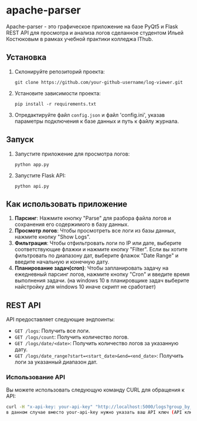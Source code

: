 # apache-parser

Apache-parser - это графическое приложение на базе PyQt5 и Flask REST API для просмотра и анализа логов сделанное студентом Ильей Костюковым в рамках учебной практики колледжа IThub.

## Установка

1. Склонируйте репозиторий проекта:

    ```
    git clone https://github.com/your-github-username/log-viewer.git
    ```

2. Установите зависимости проекта:

    ```
    pip install -r requirements.txt
    ```

3. Отредактируйте файл `config.json` и файл 'config.ini', указав параметры подключения к базе данных и путь к файлу журнала.

## Запуск

1. Запустите приложение для просмотра логов:

    ```
    python app.py
    ```

2. Запустите Flask API:

    ```
    python api.py
    ```

## Как использовать приложение

1. **Парсинг**: Нажмите кнопку "Parse" для разбора файла логов и сохранения его содержимого в базу данных. 
2. **Просмотр логов**: Чтобы просмотреть все логи из базы данных, нажмите кнопку "Show Logs".
3. **Фильтрация**: Чтобы отфильтровать логи по IP или дате, выберите соответствующие флажки и нажмите кнопку "Filter". Если вы хотите фильтровать по диапазону дат, выберите флажок "Date Range" и введите начальную и конечную дату.
4. **Планирование задач(cron)**: Чтобы запланировать задачу на ежедневный парсинг логов, нажмите кнопку "Cron" и введите время выполнения задачи. (на windows 10 в планировщике задач выберите найстройку для windows 10 иначе скрипт не сработает)

## REST API

API предоставляет следующие эндпоинты:

- `GET /logs`: Получить все логи.
- `GET /logs/count`: Получить количество логов.
- `GET /logs/date/<date>`: Получить количество логов за указанную дату.
- `GET /logs/date_range?start=<start_date>&end=<end_date>`: Получить логи за указанный диапазон дат.

### Использование API

Вы можете использовать следующую команду CURL для обращения к API:

```bash
curl -H "x-api-key: your-api-key" "http://localhost:5000/logs?group_by_ip=true&group_by_date=true&start_date=2023-10-05&end_date=2023-10-10" 
в данном случае вместо your-api-key нужно указать ваш API ключ (API ключ нужно придумать самому и написать в файле api.py), также можете указать нужные параметры фильтрации, такие как: group_by_ip, group_by_date, start_date/end_date (указать нужный диапазон дат для фильтрации)



